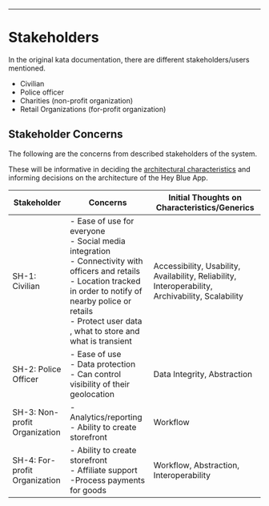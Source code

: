 
---

# Stakeholders

In the original kata documentation, there are different stakeholders/users mentioned.

- Civilian
- Police officer
- Charities (non-profit organization)
- Retail Organizations (for-profit organization)

## Stakeholder Concerns

The following are the concerns from described stakeholders of the system.

These will be informative in deciding the [architectural characteristics](ArchitectureAnalysis.md) and informing decisions on the architecture of the Hey Blue App.

| Stakeholder               | Concerns                                                                                         | Initial Thoughts on Characteristics/Generics     |
| ------------------------- | ------------------------------------------------------------------------------------------------ | ------------------------------------------------ |
| SH-1: Civilian     | - Ease of use for everyone<br/>- Social media integration<br/>- Connectivity with officers and retails<br/>- Location tracked in order to notify of nearby police or retails<br/>- Protect user data , what to store and what is transient        | Accessibility, Usability, Availability, Reliability, Interoperability, Archivability, Scalability |
| SH-2: Police Officer      | - Ease of use<br/>- Data protection<br/>- Can control visibility of their geolocation                          | Data Integrity, Abstraction |
| SH-3: Non-profit Organization             | - Analytics/reporting<br/>- Ability to create storefront                                         | Workflow |
| SH-4: For-profit Organization | - Ability to create storefront<br/>- Affiliate support <br/>-Process payments for goods                                          | Workflow, Abstraction, Interoperability |

